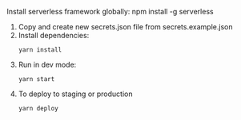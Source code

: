 Install serverless framework globally: npm install -g serverless

1. Copy and create new secrets.json file from secrets.example.json
2. Install dependencies: 
    ```
    yarn install
    ```
3. Run in dev mode:
    ```
    yarn start
    ```
4. To deploy to staging or production
    ```
    yarn deploy
    ```
